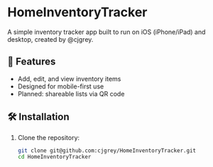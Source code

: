 # HomeInventoryTracker

A simple inventory tracker app built to run on iOS (iPhone/iPad) and desktop, created by @cjgrey.

## 🚀 Features
- Add, edit, and view inventory items
- Designed for mobile-first use
- Planned: shareable lists via QR code

## 🛠 Installation

1. Clone the repository:
   ```bash
   git clone git@github.com:cjgrey/HomeInventoryTracker.git
   cd HomeInventoryTracker
